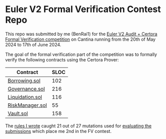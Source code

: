 # Euler V2 Formal Verification Contest Repo

This repo was submitted by me (BenRai1) for the [Euler V2 Audit + Certora Formal Verification competition](https://cantina.xyz/competitions/41306bb9-2bb8-4da6-95c3-66b85e11639f/leaderboard) on Cantina running from the 20th of May 2024 to 17th of June 2024.

The goal of the formal verification part of the competition was to formally verify the following contracts using the Certora Prover:

| Contract                                                                                                                       | SLOC |
| ------------------------------------------------------------------------------------------------------------------------------ | ---- |
| [Borrowing.sol](https://github.com/BenRai1/2024-05-21_euler-vault-cantina-fv/blob/master/src/EVault/modules/Borrowing.sol)     | 102  |
| [Governance.sol](https://github.com/BenRai1/2024-05-21_euler-vault-cantina-fv/blob/master/src/EVault/modules/Governance.sol)   | 216  |
| [Liquidation.sol](https://github.com/BenRai1/2024-05-21_euler-vault-cantina-fv/blob/master/src/EVault/modules/Liquidation.sol) | 116  |
| [RiskManager.sol](https://github.com/BenRai1/2024-05-21_euler-vault-cantina-fv/blob/master/src/EVault/modules/RiskManager.sol) | 55   |
| [Vault.sol](https://github.com/BenRai1/2024-05-21_euler-vault-cantina-fv/blob/master/src/EVault/modules/Vault.sol)             | 158  |

The [rules I wrote](https://github.com/BenRai1/silo-v2-cantina-fv/tree/main/certora/specs) caught 21 out of 27 mutations used for [evaluating the submissions](https://docs.google.com/spreadsheets/d/134AlmLXV2gbSRmsgCdK0IRU2qQtL6XhJL4uiOLayn5A/edit?gid=1970712821#gid=1970712821) which place me 2nd in the FV contest.
